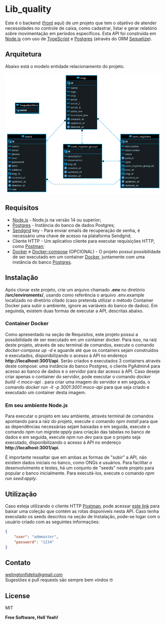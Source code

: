 # Lib_quality
Este é o backend ([front] aqui) de um projeto que tem o objetivo de atender necessidades no controle de caixa, como cadastrar, listar e gerar relatório sobre movimentação em períodos específicos. Esta API foi construída em [Node.js] com uso de [TypeScript] e [Postgres] (através do ORM [Sequelize]).

## Arquitetura
Abaixo está o modelo entidade relacionamento do projeto.

![architecture](docs/moco_ERD.png)

## Requisitos
- [Node.js] - Node.js na versão 14 ou superior;
- [Postgres] - Instância do banco de dados Postgres;
- [Sendgrid] key - Para enviar emails de recuperação de senha, é necessário uma chave de acesso na plataforma Sendgrid;
- Cliente HTTP - Um aplicativo cliente para executar requisições HTTP, como [Postman];
- [Docker] e [Docker-compose] (OPCIONAL) - O projeto possui possibilidade de ser executado em um container [Docker], juntamente com uma instância do banco [Postgres].

## Instalação
Após clonar este projeto, crie um arquivo chamado **.env** no diretório **/src/enviroments/**, usando como referência o arquivo .env.example localizado no diretório citado (caso pretenda utilizar o método Container Docker para subir o ambiente, ignore as variáveis do banco de dados). Em seguinda, existem duas formas de executar a API, descritas abaixo.

### Container Docker
Como apresentado na seção de Requisitos, este projeto possui a possibilidade de ser executado em um container docker. Para isso, na raíz deste projeto, através de seu terminal de comandos, execute o comando *docker-compose up -d* e aguarde até que os containers sejam construídos e executados, disponibilizando o acesso à API no endereço **http://localhost:3001/api**. Serão criados e executados 3 containers através deste compose: uma instância do banco Postgres, o cliente PgAdmin4 para acesso ao banco de dados e o servidor para dar acesso à API. Caso deseje criar apenas o container do servidor, pode executar o comando *docker build -t moco-api .* para criar uma imagem do servidor e em seguida, o comando *docker run -it -p 3001:3001 moco-api* para que seja criado e executado um container desta imagem.

### Em seu ambiente Node.js
Para executar o projeto em seu ambiente, através terminal de comandos apontando para a raíz do projeto, execute o comando *npm install* para que as dependências necessárias sejam baixadas e em seguida, execute o comando *npm run migrate:apply* para criação das tabelas no banco de dados e em seguida, execute *npm run dev* para que o projeto seja executado, disponibilizando o acesso à API no endereço **http://localhost:3001/api**.

É importante ressaltar que em ambas as formas de "subir" a API, não existem dados iniciais no banco, como ONGs e usuários. Para facilitar o desenvolvimento e testes, há um conjunto de "seeds" neste projeto para popular o banco inicialmente. Para executá-los, execute o comando *npm run seed:apply*.

## Utilização
Caso esteja utilizando o cliente HTTP [Postman], pode acessar [este link] para baixar uma coleção que contém as rotas disponíveis nesta API.
Caso tenha executado os seeds descritos na seção de Instalação, pode-se logar com o usuário criado com as seguintes informações:

```json
{
    "user": "admmaster",
    "password": "1234"
}
```

## Contato
welingtonfidelis@gmail.com
<br>
Sugestões e pull requests são sempre bem vindos 🤓 

License
----

MIT

**Free Software, Hell Yeah!**

[GitHub_API]: <https://docs.github.com/en/rest>
[Node.js]: <https://nodejs.org/en/>
[TypeScript]: <https://www.typescriptlang.org/>
[Postgres]: <https://www.postgresql.org/>
[Sequelize]: <https://sequelize.org/master/>
[Docker]: <https://docs.docker.com/get-started/>
[Docker-compose]: <https://docs.docker.com/compose/install/>
[Postman]: <https://www.postman.com/downloads/>
[Sendgrid]: <https://sendgrid.com/>
[este link]: <https://www.getpostman.com/collections/22ae9313e8dc888b343f>
[front]: <https://github.com/welingtonfidelis/moco_front>